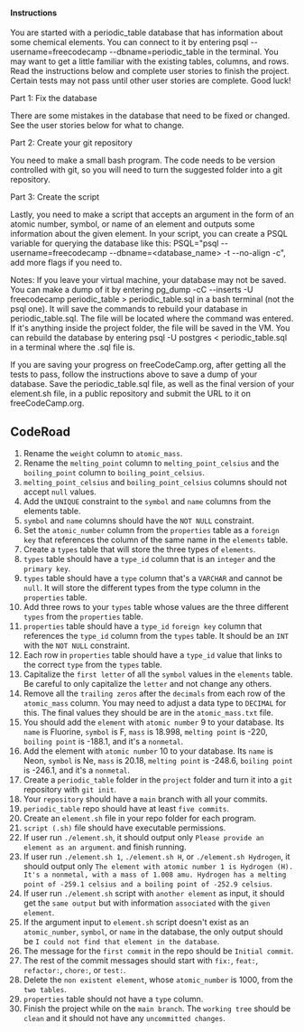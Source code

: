#### Instructions
You are started with a periodic_table database that has information about some chemical elements. You can connect to it by entering psql --username=freecodecamp --dbname=periodic_table in the terminal. You may want to get a little familiar with the existing tables, columns, and rows. Read the instructions below and complete user stories to finish the project. Certain tests may not pass until other user stories are complete. Good luck!

Part 1: Fix the database

There are some mistakes in the database that need to be fixed or changed. See the user stories below for what to change.

Part 2: Create your git repository

You need to make a small bash program. The code needs to be version controlled with git, so you will need to turn the suggested folder into a git repository.

Part 3: Create the script

Lastly, you need to make a script that accepts an argument in the form of an atomic number, symbol, or name of an element and outputs some information about the given element. In your script, you can create a PSQL variable for querying the database like this: PSQL="psql --username=freecodecamp --dbname=<database_name> -t --no-align -c", add more flags if you need to.

Notes:
If you leave your virtual machine, your database may not be saved. You can make a dump of it by entering pg_dump -cC --inserts -U freecodecamp periodic_table > periodic_table.sql in a bash terminal (not the psql one). It will save the commands to rebuild your database in periodic_table.sql. The file will be located where the command was entered. If it's anything inside the project folder, the file will be saved in the VM. You can rebuild the database by entering psql -U postgres < periodic_table.sql in a terminal where the .sql file is.

If you are saving your progress on freeCodeCamp.org, after getting all the tests to pass, follow the instructions above to save a dump of your database. Save the periodic_table.sql file, as well as the final version of your element.sh file, in a public repository and submit the URL to it on freeCodeCamp.org.


## CodeRoad
1. Rename the `weight` column to `atomic_mass`.
2. Rename the `melting_point` column to `melting_point_celsius` and the `boiling_point` column to `boiling_point_celsius`.
3. `melting_point_celsius` and `boiling_point_celsius` columns should not accept `null` values.
4. Add the `UNIQUE` constraint to the `symbol` and `name` columns from the elements table.
5. `symbol` and `name` columns should have the `NOT NULL` constraint.
6. Set the `atomic_number` column from the `properties` table as a `foreign key` that references the column of the same name in the `elements` table.
7. Create a `types` table that will store the three types of `elements`.
8. `types` table should have a `type_id` column that is an `integer` and the `primary key`.
9. `types` table should have a `type` column that's a `VARCHAR` and cannot be `null`. It will store the different types from the type column in the `properties` table.
10. Add three rows to your `types` table whose values are the three different `types` from the `properties` table.
11. `properties` table should have a `type_id` `foreign key` column that references the `type_id` column from the `types` table. It should be an `INT` with the `NOT NULL` constraint.
12. Each row in `properties` table should have a `type_id` value that links to the correct `type` from the `types` table.
13. Capitalize the `first letter` of all the `symbol` values in the `elements` table. Be careful to only capitalize the `letter` and not change any others.
14. Remove all the `trailing zeros` after the `decimals` from each row of the `atomic_mass` column. You may need to adjust a data type to `DECIMAL` for this. The final values they should be are in the `atomic_mass.txt` file.
15. You should add the `element` with `atomic number` 9 to your database. Its `name` is Fluorine, `symbol` is F, `mass` is 18.998, `melting point` is -220, `boiling point` is -188.1, and it's a `nonmetal`.
16. Add the element with `atomic number` 10 to your database. Its `name` is Neon, `symbol` is Ne, `mass` is 20.18, `melting point` is -248.6, `boiling point` is -246.1, and it's a `nonmetal`.
17. Create a `periodic_table` folder in the `project` folder and turn it into a `git` repository with `git init`.
18. Your `repository` should have a `main` branch with all your commits.
19. `periodic_table` repo should have at least `five commits`.
20. Create an `element.sh` file in your repo folder for each program.
21. `script (.sh)` file should have executable permissions.
22. If user run `./element.sh`, it should output only `Please provide an element as an argument`. and finish running.
23. If user run `./element.sh 1`, `./element.sh H`, or `./element.sh Hydrogen`, it should output only `The element with atomic number 1 is Hydrogen (H). It's a nonmetal, with a mass of 1.008 amu. Hydrogen has a melting point of -259.1 celsius and a boiling point of -252.9 celsius`.
24. If user run `./element.sh` script with `another element` as input, it should get the `same output` but with information `associated` with the `given element`.
25. If the argument input to `element.sh` script doesn't exist as an `atomic_number`, `symbol`, or `name` in the database, the only output should be `I could not find that element in the database`.
26. The message for the `first commit` in the repo should be `Initial commit`.
27. The rest of the commit messages should start with `fix:`, `feat:`, `refactor:`, `chore:`, or `test:`.
28. Delete the `non existent element`, whose `atomic_number` is 1000, from the `two tables`.
29. `properties` table should not have a `type` column.
30. Finish the project while on the `main branch`. The `working tree` should be `clean` and it should not have any `uncommitted changes`.
